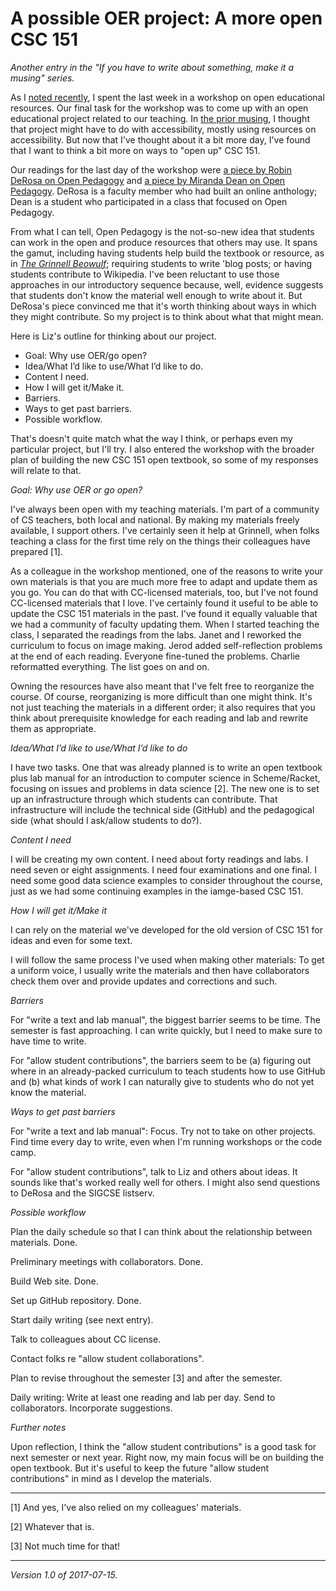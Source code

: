 A possible OER project: A more open CSC 151
===========================================

_Another entry in the "If you have to write about something, make it
a musing" series._

As I [noted recently](cs-oer-2017-07-11), I spent the last week in a
workshop on open educational resources.  Our final task for the workshop
was to come up with an open educational project related to our teaching.
In [the prior musing](cs-oer-2017-07-11), I thought that project might
have to do with accessibility, mostly using resources on accessibility.
But now that I've thought about it a bit more day, I've found that I want
to think a bit more on ways to "open up" CSC 151.

Our readings for the last day of the
workshop were [a piece by Robin DeRosa on Open
Pedagogy](http://umwdtlt.com/open-textbook-pedagogy-practice/)
and [a piece by Miranda Dean on Open
Pedagogy](https://thechcexplored.wordpress.com/2017/04/26/what-an-open-pedagogy-class-taught-me-about-myself/).
DeRosa is a faculty member who had built an online anthology; Dean is
a student who participated in a class that focused on Open Pedagogy.

From what I can tell, Open Pedagogy is the not-so-new idea
that students can work in the open and produce resources
that others may use.  It spans the gamut, including having
students help build the textbook or resource, as in [_The Grinnell
Beowulf_](https://digital.grinnell.edu/islandora/object/grinnell:3615);
requiring students to write 'blog posts; or having students contribute
to Wikipedia.  I've been reluctant to use those approaches in our
introductory sequence because, well, evidence suggests that students
don't know the material well enough to write about it.  But DeRosa's
piece convinced me that it's worth thinking about ways in which they
might contribute.  So my project is to think about what that might mean.

Here is Liz's outline for thinking about our project.

* Goal: Why use OER/go open?
* Idea/What I’d like to use/What I’d like to do.
* Content I need.
* How I will get it/Make it.
* Barriers.
* Ways to get past barriers.
* Possible workflow.

That's doesn't quite match what the way I think, or perhaps even my
particular project, but I'll try.  I also entered the workshop with
the broader plan of building the new CSC 151 open textbook, so some
of my responses will relate to that.

*Goal: Why use OER or go open?*  

I've always been open with my teaching materials.  I'm part of a community
of CS teachers, both local and national.  By making my materials freely
available, I support others.  I've certainly seen it help at Grinnell,
when folks teaching a class for the first time rely on the things their
colleagues have prepared [1].

As a colleague in the workshop mentioned, one of the reasons to write your
own materials is that you are much more free to adapt and update them as
you go.  You can do that with CC-licensed materials, too, but I've not
found CC-licensed materials that I love.  I've certainly found it useful
to be able to update the CSC 151 materials in the past.  I've found
it equally valuable that we had a community of faculty updating them.
When I started teaching the class, I separated the readings from the labs.
Janet and I reworked the curriculum to focus on image making.  Jerod added
self-reflection problems at the end of each reading.  Everyone fine-tuned
the problems.  Charlie reformatted everything.  The list goes on and on.

Owning the resources have also meant that I've felt free to reorganize
the course.  Of course, reorganizing is more difficult than one might
think.  It's not just teaching the materials in a different order; it
also requires that you think about prerequisite knowledge for each
reading and lab and rewrite them as appropriate.

*Idea/What I’d like to use/What I’d like to do*

I have two tasks.  One that was already planned is to write an open
textbook plus lab manual for an introduction to computer science in
Scheme/Racket, focusing on issues and problems in data science [2].
The new one is to set up an infrastructure through which students can 
contribute.  That infrastructure will include the technical side (GitHub)
and the pedagogical side (what should I ask/allow students to do?).

*Content I need*

I will be creating my own content.  I need about forty readings and
labs.  I need seven or eight assignments.  I need four examinations
and one final.  I need some good data science examples to consider
throughout the course, just as we had some continuing examples in the
iamge-based CSC 151.

*How I will get it/Make it*

I can rely on the material we've developed for the old version of CSC 151
for ideas and even for some text.

I will follow the same process I've used when making other materials:
To get a uniform voice, I usually write the materials and then have
collaborators check them over and provide updates and corrections
and such.

*Barriers*

For "write a text and lab manual", the biggest barrier seems to
be time.  The semester is fast approaching.  I can write quickly, but
I need to make sure to have time to write.

For "allow student contributions", the barriers seem to be (a)
figuring out where in an already-packed curriculum to teach students
how to use GitHub and (b) what kinds of work I can naturally give to
students who do not yet know the material.

*Ways to get past barriers*

For "write a text and lab manual": Focus.  Try not to take on other
projects.  Find time every day to write, even when I'm running workshops
or the code camp.

For "allow student contributions", talk to Liz and others about ideas.
It sounds like that's worked really well for others.  I might also send
questions to DeRosa and the SIGCSE listserv.

*Possible workflow*

Plan the daily schedule so that I can think about the relationship
between materials.  Done.

Preliminary meetings with collaborators.  Done.

Build Web site.  Done.

Set up GitHub repository.  Done.

Start daily writing (see next entry).

Talk to colleagues about CC license.

Contact folks re "allow student collaborations".  

Plan to revise throughout the semester [3] and after the semester.

Daily writing: Write at least one reading and lab per day.  Send to
collaborators.  Incorporate suggestions.

*Further notes*

Upon reflection, I think the "allow student contributions" is a good
task for next semester or next year.  Right now, my main focus will
be on building the open textbook.  But it's useful to keep the future
"allow student contributions" in mind as I develop the materials.  

---

[1] And yes, I've also relied on my colleagues' materials.

[2] Whatever that is.

[3] Not much time for that!

---

*Version 1.0 of 2017-07-15.*

